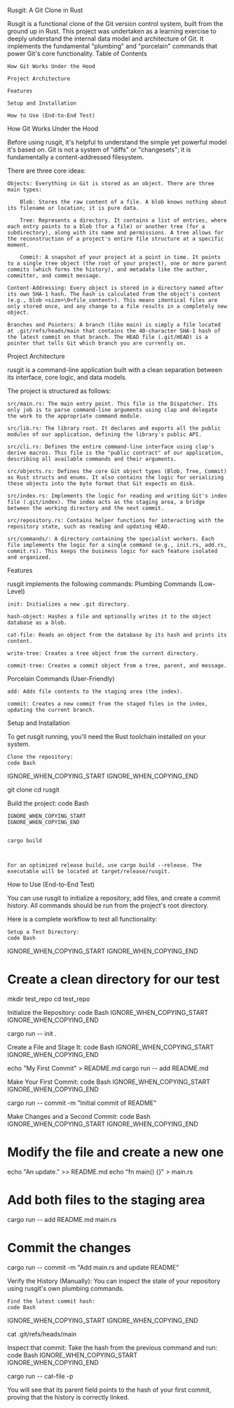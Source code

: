 Rusgit: A Git Clone in Rust

Rusgit is a functional clone of the Git version control system, built from the ground up in Rust. This project was undertaken as a learning exercise to deeply understand the internal data model and architecture of Git. It implements the fundamental "plumbing" and "porcelain" commands that power Git's core functionality.
Table of Contents

    How Git Works Under the Hood

    Project Architecture

    Features

    Setup and Installation

    How to Use (End-to-End Test)

How Git Works Under the Hood

Before using rusgit, it's helpful to understand the simple yet powerful model it's based on. Git is not a system of "diffs" or "changesets"; it is fundamentally a content-addressed filesystem.

There are three core ideas:

    Objects: Everything in Git is stored as an object. There are three main types:

        Blob: Stores the raw content of a file. A blob knows nothing about its filename or location; it is pure data.

        Tree: Represents a directory. It contains a list of entries, where each entry points to a blob (for a file) or another tree (for a subdirectory), along with its name and permissions. A tree allows for the reconstruction of a project's entire file structure at a specific moment.

        Commit: A snapshot of your project at a point in time. It points to a single tree object (the root of your project), one or more parent commits (which forms the history), and metadata like the author, committer, and commit message.

    Content-Addressing: Every object is stored in a directory named after its own SHA-1 hash. The hash is calculated from the object's content (e.g., blob <size>\0<file_content>). This means identical files are only stored once, and any change to a file results in a completely new object.

    Branches and Pointers: A branch (like main) is simply a file located at .git/refs/heads/main that contains the 40-character SHA-1 hash of the latest commit on that branch. The HEAD file (.git/HEAD) is a pointer that tells Git which branch you are currently on.

Project Architecture

rusgit is a command-line application built with a clean separation between its interface, core logic, and data models.

The project is structured as follows:

    src/main.rs: The main entry point. This file is the Dispatcher. Its only job is to parse command-line arguments using clap and delegate the work to the appropriate command module.

    src/lib.rs: The library root. It declares and exports all the public modules of our application, defining the library's public API.

    src/cli.rs: Defines the entire command-line interface using clap's derive macros. This file is the "public contract" of our application, describing all available commands and their arguments.

    src/objects.rs: Defines the core Git object types (Blob, Tree, Commit) as Rust structs and enums. It also contains the logic for serializing these objects into the byte format that Git expects on disk.

    src/index.rs: Implements the logic for reading and writing Git's index file (.git/index). The index acts as the staging area, a bridge between the working directory and the next commit.

    src/repository.rs: Contains helper functions for interacting with the repository state, such as reading and updating HEAD.

    src/commands/: A directory containing the specialist workers. Each file implements the logic for a single command (e.g., init.rs, add.rs, commit.rs). This keeps the business logic for each feature isolated and organized.

Features

rusgit implements the following commands:
Plumbing Commands (Low-Level)

    init: Initializes a new .git directory.

    hash-object: Hashes a file and optionally writes it to the object database as a blob.

    cat-file: Reads an object from the database by its hash and prints its content.

    write-tree: Creates a tree object from the current directory.

    commit-tree: Creates a commit object from a tree, parent, and message.

Porcelain Commands (User-Friendly)

    add: Adds file contents to the staging area (the index).

    commit: Creates a new commit from the staged files in the index, updating the current branch.

Setup and Installation

To get rusgit running, you'll need the Rust toolchain installed on your system.

    Clone the repository:
    code Bash

IGNORE_WHEN_COPYING_START
IGNORE_WHEN_COPYING_END

    
git clone <your-repo-url>
cd rusgit

  

Build the project:
code Bash

    IGNORE_WHEN_COPYING_START
    IGNORE_WHEN_COPYING_END

        
    cargo build

      

    For an optimized release build, use cargo build --release. The executable will be located at target/release/rusgit.

How to Use (End-to-End Test)

You can use rusgit to initialize a repository, add files, and create a commit history. All commands should be run from the project's root directory.

Here is a complete workflow to test all functionality:

    Setup a Test Directory:
    code Bash

IGNORE_WHEN_COPYING_START
IGNORE_WHEN_COPYING_END

    
# Create a clean directory for our test
mkdir test_repo
cd test_repo

  

Initialize the Repository:
code Bash
IGNORE_WHEN_COPYING_START
IGNORE_WHEN_COPYING_END

    
cargo run -- init .

  

Create a File and Stage It:
code Bash
IGNORE_WHEN_COPYING_START
IGNORE_WHEN_COPYING_END

    
echo "My First Commit" > README.md
cargo run -- add README.md

  

Make Your First Commit:
code Bash
IGNORE_WHEN_COPYING_START
IGNORE_WHEN_COPYING_END

    
cargo run -- commit -m "Initial commit of README"

  

Make Changes and a Second Commit:
code Bash
IGNORE_WHEN_COPYING_START
IGNORE_WHEN_COPYING_END

    
# Modify the file and create a new one
echo "An update." >> README.md
echo "fn main() {}" > main.rs

# Add both files to the staging area
cargo run -- add README.md main.rs

# Commit the changes
cargo run -- commit -m "Add main.rs and update README"

  

Verify the History (Manually):
You can inspect the state of your repository using rusgit's own plumbing commands.

    Find the latest commit hash:
    code Bash

IGNORE_WHEN_COPYING_START
IGNORE_WHEN_COPYING_END

    
cat .git/refs/heads/main

  

Inspect that commit:
Take the hash from the previous command and run:
code Bash
IGNORE_WHEN_COPYING_START
IGNORE_WHEN_COPYING_END

    
cargo run -- cat-file <latest-commit-hash> -p

  

You will see that its parent field points to the hash of your first commit, proving that the history is correctly linked.